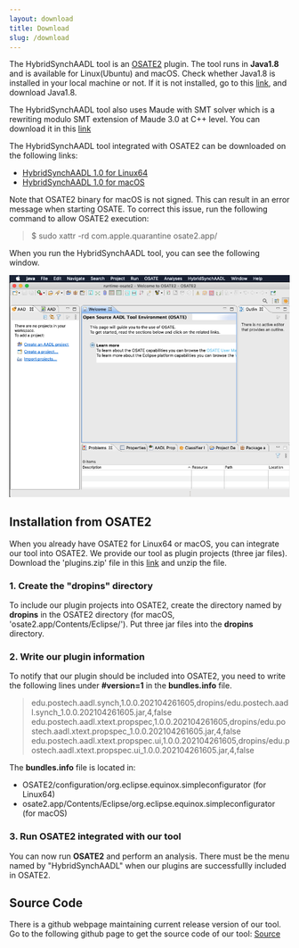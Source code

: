 ```yaml
---
layout: download 
title: Download 
slug: /download
---
```

The HybridSynchAADL tool is an [OSATE2](https://osate.org/) plugin. The tool
runs in <b>Java1.8</b> and is available for Linux(Ubuntu) and macOS. Check
whether Java1.8 is installed in your local machine or not. If it is not
installed, go to this
[link](https://www.oracle.com/kr/java/technologies/javase/javase-jdk8-downloads.html),
and download Java1.8.

The HybridSynchAADL tool also uses Maude with SMT solver which is a rewriting
modulo SMT extension of Maude 3.0 at C++ level. You can download it in this
[link](https://maude-se.github.io/)

The HybridSynchAADL tool integrated with OSATE2 can be downloaded on the following links:
* [HybridSynchAADL 1.0 for Linux64](https://www.dropbox.com/sh/bjxdii83bpcqte1/AACnSTH5s71vWLlb0NbHvTAoa?dl=0)
* [HybridSynchAADL 1.0 for macOS](https://www.dropbox.com/sh/ua5zds97b2j7n01/AAAjLUBHNAzb7impOw99ryAfa?dl=0)


Note that OSATE2 binary for macOS is not signed. This can result in an error message when starting OSATE.
To correct this issue, run the following command to allow OSATE2 execution:
> $ sudo xattr -rd com.apple.quarantine osate2.app/ 

When you run the HybridSynchAADL tool, you can see the following window.

![OSATE](https://raw.githubusercontent.com/hybridsynchaadl/HybridSynchAADL/master/images/start.png)

## Installation from OSATE2 
When you already have OSATE2 for Linux64 or macOS, you can integrate our tool
into OSATE2. We provide our tool as plugin projects (three jar files). Download
the 'plugins.zip' file in this [link](https://tinyurl.com/4v6d46ue) and unzip
the file.


### 1. Create the "dropins" directory
To include our plugin projects into OSATE2, create the directory named by
<b>dropins</b> in the OSATE2 directory (for macOS, 'osate2.app/Contents/Eclipse/').
Put three jar files into the <b>dropins</b> directory.


### 2. Write our plugin information
To notify that our plugin should be included into OSATE2, you need to write the
following lines under <b>#version=1</b> in the <b>bundles.info</b> file.

> edu.postech.aadl.synch,1.0.0.202104261605,dropins/edu.postech.aadl.synch_1.0.0.202104261605.jar,4,false
> edu.postech.aadl.xtext.propspec,1.0.0.202104261605,dropins/edu.postech.aadl.xtext.propspec_1.0.0.202104261605.jar,4,false
> edu.postech.aadl.xtext.propspec.ui,1.0.0.202104261605,dropins/edu.postech.aadl.xtext.propspec.ui_1.0.0.202104261605.jar,4,false

The <b>bundles.info</b> file is located in:
* OSATE2/configuration/org.eclipse.equinox.simpleconfigurator (for Linux64)
* osate2.app/Contents/Eclipse/org.eclipse.equinox.simpleconfigurator (for macOS)


### 3. Run OSATE2 integrated with our tool

You can now run <b>OSATE2</b> and perform an analysis. There must be the menu
named by "HybridSynchAADL" when our plugins are successfullly included in
OSATE2.

## Source Code
There is a github webpage maintaining current release version of our tool.
Go to the following github page to get the source code of our tool: [Source](https://github.com/hybridsynchaadl/HybridSynchAADL)
